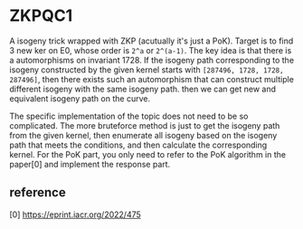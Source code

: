# ZKPQC1

A isogeny trick wrapped with ZKP (acutually it's just a PoK). 
Target is to find 3 new ker on E0, whose order is `2^a` or `2^(a-1)`.
The key idea is that there is a automorphisms on invariant 1728. 
If the isogeny path corresponding to the isogeny constructed by the given kernel starts with `[287496, 1728, 1728, 287496]`, then there exists such an automorphism that can construct multiple different isogeny with the same isogeny path.
then we can get new and equivalent isogeny path on the curve.

The specific implementation of the topic does not need to be so complicated. 
The more bruteforce method is just to get the isogeny path from the given kernel, 
then enumerate all isogeny based on the isogeny path that meets the conditions, 
and then calculate the corresponding kernel.
For the PoK part, you only need to refer to the PoK algorithm in the paper[0] and implement the response part.

## reference
[0] https://eprint.iacr.org/2022/475